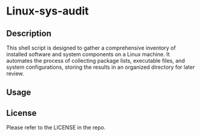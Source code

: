# Linux-sys-audit

## Description

This shell script is designed to gather a comprehensive inventory of installed software and system components on a Linux machine. It automates the process of collecting package lists, executable files, and system configurations, storing the results in an organized directory for later review. 

## Usage

## License 

Please refer to the LICENSE in the repo.
